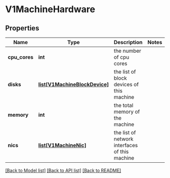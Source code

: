 # V1MachineHardware

## Properties
Name | Type | Description | Notes
------------ | ------------- | ------------- | -------------
**cpu_cores** | **int** | the number of cpu cores | 
**disks** | [**list[V1MachineBlockDevice]**](V1MachineBlockDevice.md) | the list of block devices of this machine | 
**memory** | **int** | the total memory of the machine | 
**nics** | [**list[V1MachineNic]**](V1MachineNic.md) | the list of network interfaces of this machine | 

[[Back to Model list]](../README.md#documentation-for-models) [[Back to API list]](../README.md#documentation-for-api-endpoints) [[Back to README]](../README.md)


